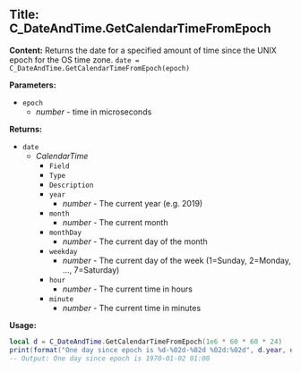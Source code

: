 ## Title: C_DateAndTime.GetCalendarTimeFromEpoch

**Content:**
Returns the date for a specified amount of time since the UNIX epoch for the OS time zone.
`date = C_DateAndTime.GetCalendarTimeFromEpoch(epoch)`

**Parameters:**
- `epoch`
  - *number* - time in microseconds

**Returns:**
- `date`
  - *CalendarTime*
    - `Field`
    - `Type`
    - `Description`
    - `year`
      - *number* - The current year (e.g. 2019)
    - `month`
      - *number* - The current month
    - `monthDay`
      - *number* - The current day of the month
    - `weekday`
      - *number* - The current day of the week (1=Sunday, 2=Monday, ..., 7=Saturday)
    - `hour`
      - *number* - The current time in hours
    - `minute`
      - *number* - The current time in minutes

**Usage:**
```lua
local d = C_DateAndTime.GetCalendarTimeFromEpoch(1e6 * 60 * 60 * 24)
print(format("One day since epoch is %d-%02d-%02d %02d:%02d", d.year, d.month, d.monthDay, d.hour, d.minute))
-- Output: One day since epoch is 1970-01-02 01:00
```
